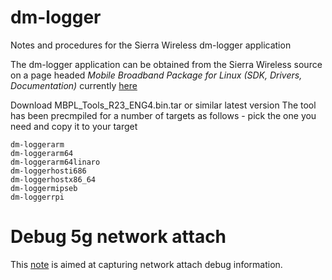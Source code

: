 # dm-logger
Notes and procedures for the Sierra Wireless dm-logger application 

The dm-logger application can be obtained from the Sierra Wireless source on a page 
headed *Mobile Broadband Package for Linux (SDK, Drivers, Documentation)* currently 
[here](https://source.sierrawireless.com/resources/airprime/software/mbpl/mbpl-software-latest/#sthash.robx6zei.O6UUKym6.dpbs)

Download MBPL_Tools_R23_ENG4.bin.tar or similar latest version
The tool has been precmpiled for a number of targets as follows - pick the one you need and copy it to your target

```
dm-loggerarm
dm-loggerarm64
dm-loggerarm64linaro
dm-loggerhosti686
dm-loggerhostx86_64
dm-loggermipseb
dm-loggerrpi
```

# Debug 5g network attach
This [note](./dmlogger_attach) is aimed at capturing network attach debug information.

